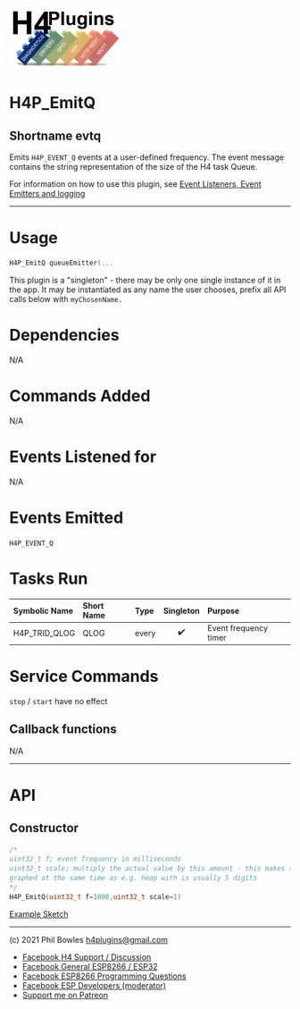 ![H4P Logo](/assets/DiagLogo.jpg)

# H4P_EmitQ

## Shortname evtq

Emits `H4P_EVENT_Q` events at a user-defined frequency. The event message contains the string representation of the size of the H4 task Queue.

For information on how to use this plugin, see [Event Listeners, Event Emitters and logging](events.md)

---

# Usage

```cpp
H4P_EmitQ queueEmitter(...
```

This plugin is a "singleton" - there may be only one single instance of it in the app. 
It may be instantiated as any name the user chooses, prefix all API calls below with `myChosenName.`

# Dependencies

N/A

# Commands Added

N/A

# Events Listened for

N/A

# Events Emitted

`H4P_EVENT_Q`

# Tasks Run

| Symbolic Name | Short Name | Type | Singleton | Purpose |
| :----------   | :--- | :--- | :-------: | :---    |
|H4P_TRID_QLOG|QLOG|every|:heavy_check_mark:|Event frequency timer|

# Service Commands

`stop` / `start` have no effect

## Callback functions

N/A

---

# API

## Constructor

```cpp
/*
uint32_t f; event frequency in milliseconds
uint32_t scale; multiply the actual value by this amount - this makes the grpah trace much more visible if
graphed at the same time as e.g. heap with is usually 5 digits
*/
H4P_EmitQ(uint32_t f=1000,uint32_t scale=1)
```

[Example Sketch](../examples/LOGGING/EmittersListeners/EmittersListeners.ino)

---

(c) 2021 Phil Bowles h4plugins@gmail.com

* [Facebook H4  Support / Discussion](https://www.facebook.com/groups/444344099599131/)
* [Facebook General ESP8266 / ESP32](https://www.facebook.com/groups/2125820374390340/)
* [Facebook ESP8266 Programming Questions](https://www.facebook.com/groups/esp8266questions/)
* [Facebook ESP Developers (moderator)](https://www.facebook.com/groups/ESP8266/)
* [Support me on Patreon](https://patreon.com/esparto)